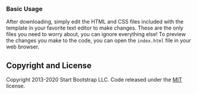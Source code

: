 
### Basic Usage

After downloading, simply edit the HTML and CSS files included with the template in your favorite text editor to make changes. These are the only files you need to worry about, you can ignore everything else! To preview the changes you make to the code, you can open the `index.html` file in your web browser.

## Copyright and License

Copyright 2013-2020 Start Bootstrap LLC. Code released under the [MIT](https://github.com/StartBootstrap/startbootstrap-new-age/blob/gh-pages/LICENSE) license.
